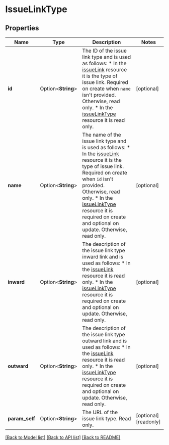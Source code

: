 # IssueLinkType

## Properties

Name | Type | Description | Notes
------------ | ------------- | ------------- | -------------
**id** | Option<**String**> | The ID of the issue link type and is used as follows:   *  In the [ issueLink](#api-rest-api-2-issueLink-post) resource it is the type of issue link. Required on create when `name` isn't provided. Otherwise, read only.  *  In the [ issueLinkType](#api-rest-api-2-issueLinkType-post) resource it is read only. | [optional]
**name** | Option<**String**> | The name of the issue link type and is used as follows:   *  In the [ issueLink](#api-rest-api-2-issueLink-post) resource it is the type of issue link. Required on create when `id` isn't provided. Otherwise, read only.  *  In the [ issueLinkType](#api-rest-api-2-issueLinkType-post) resource it is required on create and optional on update. Otherwise, read only. | [optional]
**inward** | Option<**String**> | The description of the issue link type inward link and is used as follows:   *  In the [ issueLink](#api-rest-api-2-issueLink-post) resource it is read only.  *  In the [ issueLinkType](#api-rest-api-2-issueLinkType-post) resource it is required on create and optional on update. Otherwise, read only. | [optional]
**outward** | Option<**String**> | The description of the issue link type outward link and is used as follows:   *  In the [ issueLink](#api-rest-api-2-issueLink-post) resource it is read only.  *  In the [ issueLinkType](#api-rest-api-2-issueLinkType-post) resource it is required on create and optional on update. Otherwise, read only. | [optional]
**param_self** | Option<**String**> | The URL of the issue link type. Read only. | [optional][readonly]

[[Back to Model list]](../README.md#documentation-for-models) [[Back to API list]](../README.md#documentation-for-api-endpoints) [[Back to README]](../README.md)


